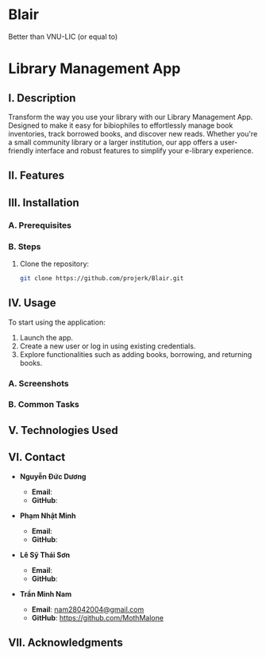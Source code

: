 # Blair
Better than VNU-LIC (or equal to)

# Library Management App

## I. Description
Transform the way you use your library with our Library Management App. Designed to make it easy for bibiophiles to effortlessly manage book inventories, track borrowed books, and discover new reads. Whether you're a small community library or a larger institution, our app offers a user-friendly interface and robust features to simplify your e-library experience.

## II. Features


## III. Installation

### A. Prerequisites

### B. Steps
1. Clone the repository:
   ```bash
   git clone https://github.com/projerk/Blair.git

## IV. Usage
To start using the application:
1. Launch the app.
2. Create a new user or log in using existing credentials.
3. Explore functionalities such as adding books, borrowing, and returning books.

### A. Screenshots

### B. Common Tasks


## V. Technologies Used

## VI. Contact

- **Nguyễn Đức Dương**
  - **Email**:
  - **GitHub**: 

- **Phạm Nhật Minh**
  - **Email**: 
  - **GitHub**: 

- **Lê Sỹ Thái Sơn**
  - **Email**: 
  - **GitHub**: 

- **Trần Minh Nam**
  - **Email**: nam28042004@gmail.com
  - **GitHub**: https://github.com/MothMalone

## VII. Acknowledgments
